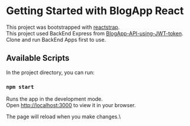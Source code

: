 # Getting Started with BlogApp React
This project was bootstrapped with [reactstrap](https://github.com/reactstrap/reactstrap).\
This project used BackEnd Express from [BlogApp-API-using-JWT-token](https://github.com/putrantosuryo/BlogApp-API-using-JWT-token.git).\
Clone and run BackEnd Apps first to use.
## Available Scripts
In the project directory, you can run:
### `npm start`

Runs the app in the development mode.\
Open [http://localhost:3000](http://localhost:3000) to view it in your browser.

The page will reload when you make changes.\

